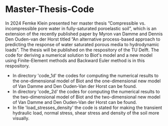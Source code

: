 # Master-Thesis-Code
In 2024 Femke Klein presented her master thesis ”Compressible vs. incompressible pore water in fully-saturated
poroelastic soil”, which is an extension of the recently published paper by Myron van Damme and Dennis Den Ouden-van der Horst titled ”An alternative process-based approach to predicting the response of water saturated porous media to hydrodynamic loads”. The thesis will be published on the respository of the TU Delft. The code for deriving a numerical solution to Biot's model and a new model using Finite-Element methods and Backward Euler method is in this respository.

- In directory 'code_1d' the codes for computing the numerical results to the one-dimensional model of Biot and the one-dimensional new model of Van Damme and Den
  Ouden-Van der Horst can be found.
- In directory 'code_2d' the codes for computing the numerical results to the two-dimensional model of Biot and the two-dimensional new model of Van Damme and Den
  Ouden-Van der Horst can be found.
- In file 'load_stresses_density' the code is stated for making the transient hydraulic load, normal stress, shear stress and density of the soil more visually.
